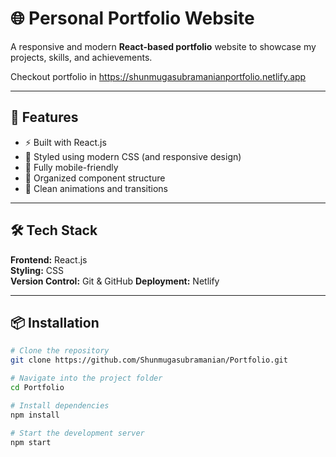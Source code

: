 # 🌐 Personal Portfolio Website

A responsive and modern **React-based portfolio** website to showcase my projects, skills, and achievements.

Checkout portfolio in https://shunmugasubramanianportfolio.netlify.app

---

## 🚀 Features

- ⚡ Built with React.js
- 🎨 Styled using modern CSS (and responsive design)
- 📱 Fully mobile-friendly
- 🧩 Organized component structure
- 🌈 Clean animations and transitions

---

## 🛠️ Tech Stack

**Frontend:** React.js  
**Styling:** CSS   
**Version Control:** Git & GitHub
**Deployment:** Netlify

---

## 📦 Installation

```bash
# Clone the repository
git clone https://github.com/Shunmugasubramanian/Portfolio.git

# Navigate into the project folder
cd Portfolio

# Install dependencies
npm install

# Start the development server
npm start
